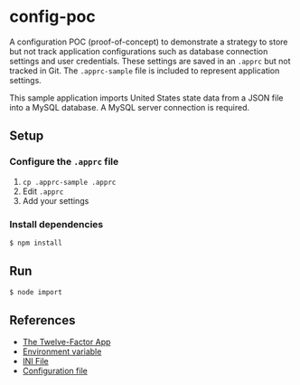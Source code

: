 # config-poc

A configuration POC (proof-of-concept) to demonstrate a strategy to store but not track application configurations
such as database connection settings and user credentials.  These settings are saved in an `.apprc` but not tracked
in Git.  The `.apprc-sample` file is included to represent application settings.

This sample application imports United States state data from a JSON file into a MySQL database.  A MySQL server 
connection is required.

## Setup

### Configure the `.apprc` file

1. `cp .apprc-sample .apprc`
1. Edit `.apprc`  
1. Add your settings

### Install dependencies

```bash
$ npm install
```

## Run

```bash
$ node import
```

## References

* [The Twelve-Factor App](https://12factor.net/)
* [Environment variable](https://en.wikipedia.org/wiki/Environment_variable)
* [INI File](https://en.wikipedia.org/wiki/INI_file)
* [Configuration file](https://en.wikipedia.org/wiki/Configuration_file)
